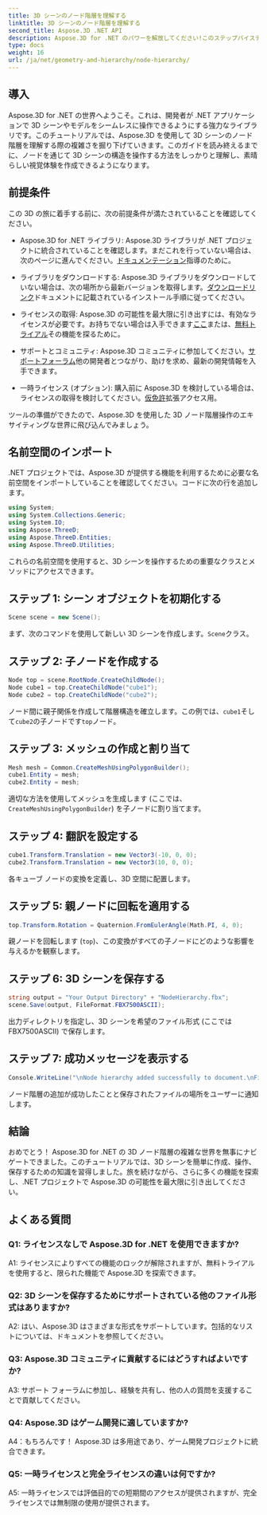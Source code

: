 ```yaml
---
title: 3D シーンのノード階層を理解する
linktitle: 3D シーンのノード階層を理解する
second_title: Aspose.3D .NET API
description: Aspose.3D for .NET のパワーを解放してください!このステップバイステップのガイドを使用して、ノード階層の操作について詳しく説明します。見事な 3D シーンを簡単に作成できます。
type: docs
weight: 16
url: /ja/net/geometry-and-hierarchy/node-hierarchy/
---
```

## 導入

Aspose.3D for .NET の世界へようこそ。これは、開発者が .NET アプリケーションで 3D シーンやモデルをシームレスに操作できるようにする強力なライブラリです。このチュートリアルでは、Aspose.3D を使用して 3D シーンのノード階層を理解する際の複雑さを掘り下げていきます。このガイドを読み終えるまでに、ノードを通じて 3D シーンの構造を操作する方法をしっかりと理解し、素晴らしい視覚体験を作成できるようになります。

## 前提条件

この 3D の旅に着手する前に、次の前提条件が満たされていることを確認してください。

-  Aspose.3D for .NET ライブラリ: Aspose.3D ライブラリが .NET プロジェクトに統合されていることを確認します。まだこれを行っていない場合は、次のページに進んでください。[ドキュメンテーション](https://reference.aspose.com/3d/net/)指導のために。

- ライブラリをダウンロードする: Aspose.3D ライブラリをダウンロードしていない場合は、次の場所から最新バージョンを取得します。[ダウンロードリンク](https://releases.aspose.com/3d/net/)ドキュメントに記載されているインストール手順に従ってください。

- ライセンスの取得: Aspose.3D の可能性を最大限に引き出すには、有効なライセンスが必要です。お持ちでない場合は入手できます[ここ](https://purchase.aspose.com/buy)または、[無料トライアル](https://releases.aspose.com/)その機能を探るために。

- サポートとコミュニティ: Aspose.3D コミュニティに参加してください。[サポートフォーラム](https://forum.aspose.com/c/3d/18)他の開発者とつながり、助けを求め、最新の開発情報を入手できます。

- 一時ライセンス (オプション): 購入前に Aspose.3D を検討している場合は、ライセンスの取得を検討してください。[仮免許](https://purchase.aspose.com/temporary-license/)拡張アクセス用。

ツールの準備ができたので、Aspose.3D を使用した 3D ノード階層操作のエキサイティングな世界に飛び込んでみましょう。

## 名前空間のインポート

.NET プロジェクトでは、Aspose.3D が提供する機能を利用するために必要な名前空間をインポートしていることを確認してください。コードに次の行を追加します。

```csharp
using System;
using System.Collections.Generic;
using System.IO;
using Aspose.ThreeD;
using Aspose.ThreeD.Entities;
using Aspose.ThreeD.Utilities;
```

これらの名前空間を使用すると、3D シーンを操作するための重要なクラスとメソッドにアクセスできます。

## ステップ 1: シーン オブジェクトを初期化する

```csharp
Scene scene = new Scene();
```

まず、次のコマンドを使用して新しい 3D シーンを作成します。`Scene`クラス。

## ステップ 2: 子ノードを作成する

```csharp
Node top = scene.RootNode.CreateChildNode();
Node cube1 = top.CreateChildNode("cube1");
Node cube2 = top.CreateChildNode("cube2");
```

ノード間に親子関係を作成して階層構造を確立します。この例では、`cube1`そして`cube2`の子ノードです`top`ノード。

## ステップ 3: メッシュの作成と割り当て

```csharp
Mesh mesh = Common.CreateMeshUsingPolygonBuilder();
cube1.Entity = mesh;
cube2.Entity = mesh;
```

適切な方法を使用してメッシュを生成します (ここでは、`CreateMeshUsingPolygonBuilder`) を子ノードに割り当てます。

## ステップ 4: 翻訳を設定する

```csharp
cube1.Transform.Translation = new Vector3(-10, 0, 0);
cube2.Transform.Translation = new Vector3(10, 0, 0);
```

各キューブ ノードの変換を定義し、3D 空間に配置します。

## ステップ 5: 親ノードに回転を適用する

```csharp
top.Transform.Rotation = Quaternion.FromEulerAngle(Math.PI, 4, 0);
```

親ノードを回転します (`top`)、この変換がすべての子ノードにどのような影響を与えるかを観察します。

## ステップ 6: 3D シーンを保存する

```csharp
string output = "Your Output Directory" + "NodeHierarchy.fbx";
scene.Save(output, FileFormat.FBX7500ASCII);
```

出力ディレクトリを指定し、3D シーンを希望のファイル形式 (ここでは FBX7500ASCII) で保存します。

## ステップ 7: 成功メッセージを表示する

```csharp
Console.WriteLine("\nNode hierarchy added successfully to document.\nFile saved at " + output);
```

ノード階層の追加が成功したことと保存されたファイルの場所をユーザーに通知します。

## 結論

おめでとう！ Aspose.3D for .NET の 3D ノード階層の複雑な世界を無事にナビゲートできました。このチュートリアルでは、3D シーンを簡単に作成、操作、保存するための知識を習得しました。旅を続けながら、さらに多くの機能を探索し、.NET プロジェクトで Aspose.3D の可能性を最大限に引き出してください。

## よくある質問

### Q1: ライセンスなしで Aspose.3D for .NET を使用できますか?

A1: ライセンスによりすべての機能のロックが解除されますが、無料トライアルを使用すると、限られた機能で Aspose.3D を探索できます。

### Q2: 3D シーンを保存するためにサポートされている他のファイル形式はありますか?

A2: はい、Aspose.3D はさまざまな形式をサポートしています。包括的なリストについては、ドキュメントを参照してください。

### Q3: Aspose.3D コミュニティに貢献するにはどうすればよいですか?

A3: サポート フォーラムに参加し、経験を共有し、他の人の質問を支援することで貢献してください。

### Q4: Aspose.3D はゲーム開発に適していますか?

A4：もちろんです！ Aspose.3D は多用途であり、ゲーム開発プロジェクトに統合できます。

### Q5: 一時ライセンスと完全ライセンスの違いは何ですか?

A5: 一時ライセンスでは評価目的での短期間のアクセスが提供されますが、完全ライセンスでは無制限の使用が提供されます。